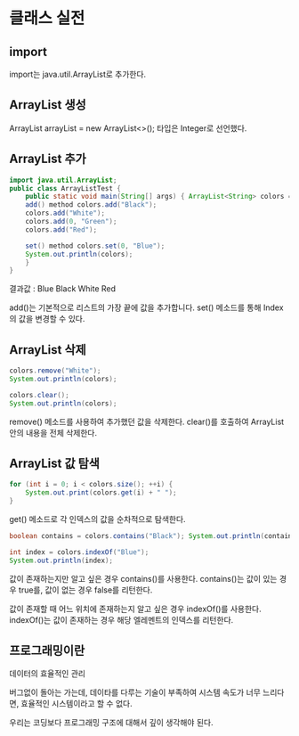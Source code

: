 # 클래스 실전

## import

import는 java.util.ArrayList로 추가한다.

## ArrayList 생성

ArrayList<Integer> arrayList = new ArrayList<>();
타입은 Integer로 선언했다.

## ArrayList 추가

```java
import java.util.ArrayList;
public class ArrayListTest {
    public static void main(String[] args) { ArrayList<String> colors = new ArrayList<>();
    add() method colors.add("Black");
    colors.add("White");
    colors.add(0, "Green");
    colors.add("Red");

    set() method colors.set(0, "Blue");
    System.out.println(colors);
    }
}
```

결과값 : Blue Black White Red

add()는 기본적으로 리스트의 가장 끝에 값을 추가합니다.
set() 메소드를 통해 Index의 값을 변경할 수 있다.

## ArrayList 삭제

```java
colors.remove("White");
System.out.println(colors);

colors.clear();
System.out.println(colors);
```

remove() 메소드를 사용하여 추가했던 값을 삭제한다.
clear()를 호출하여 ArrayList 안의 내용을 전체 삭제한다.

## ArrayList 값 탐색

```java
for (int i = 0; i < colors.size(); ++i) {
    System.out.print(colors.get(i) + " ");
}
```

get() 메소드로 각 인덱스의 값을 순차적으로 탐색한다.

```java
boolean contains = colors.contains("Black"); System.out.println(contains);

int index = colors.indexOf("Blue");
System.out.println(index);
```

값이 존재하는지만 알고 싶은 경우 contains()를 사용한다.
contains()는 값이 있는 경우 true를, 값이 없는 경우 false를 리턴한다.

값이 존재할 때 어느 위치에 존재하는지 알고 싶은 경우 indexOf()를 사용한다.
indexOf()는 값이 존재하는 경우 해당 엘레멘트의 인덱스를 리턴한다.

## 프로그래밍이란

데이터의 효율적인 관리

버그없이 돌아는 가는데, 데이타를 다루는 기술이 부족하여 시스템 속도가 너무 느리다면, 효율적인 시스템이라고 할 수 없다.

우리는 코딩보다 프로그래밍 구조에 대해서 깊이 생각해야 된다.
